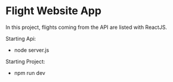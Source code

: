 # Flight Website App

In this project, flights coming from the API are listed with ReactJS.

Starting Api:

- node server.js
 
Starting Project:

- npm run dev

